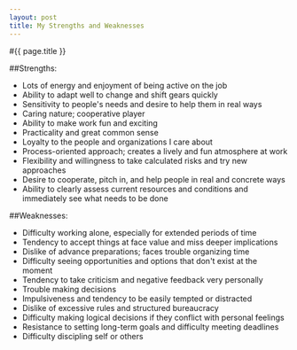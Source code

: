 ```yaml
---
layout: post
title: My Strengths and Weaknesses
---
```

#{{ page.title }}

##Strengths:
* Lots of energy and enjoyment of being active on the job
* Ability to adapt well to change and shift gears quickly
* Sensitivity to people's needs and desire to help them in real ways
* Caring nature; cooperative player
* Ability to make work fun and exciting
* Practicality and great common sense
* Loyalty to the people and organizations I care about
* Process-oriented approach; creates a lively and fun atmosphere at work
* Flexibility and willingness to take calculated risks and try new approaches
* Desire to cooperate, pitch in, and help people in real and concrete ways
* Ability to clearly assess current resources and conditions and immediately see what needs to be done

##Weaknesses:
* Difficulty working alone, especially for extended periods of time
* Tendency to accept things at face value and miss deeper implications
* Dislike of advance preparations; faces trouble organizing time
* Difficulty seeing opportunities and options that don't exist at the moment
* Tendency to take criticism and negative feedback very personally
* Trouble making decisions
* Impulsiveness and tendency to be easily tempted or distracted
* Dislike of excessive rules and structured bureaucracy
* Difficulty making logical decisions if they conflict with personal feelings
* Resistance to setting long-term goals and difficulty meeting deadlines
* Difficulty discipling self or others
